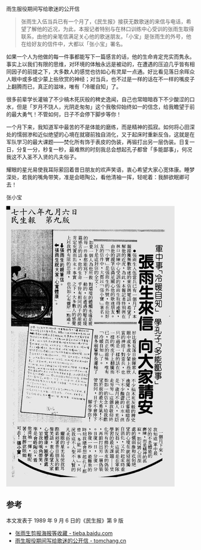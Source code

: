 雨生服役期间写给歌迷的公开信

> 张雨生入伍当兵已有一个月了，《民生报》接获无数歌迷的来信与电话，希望了解他的近况，为此，本报记者特别与在林口训练中心受训的张雨生取得联系，由他的亲笔信满足关心他的歌迷朋友。「小宝」是张雨生的外号，他在给好友的信件中，大都以「张小宝」署名。

如果一个人为他做的每一件事都能写下一篇感言的话，他的生命肯定充实而隽永。事实上以我们有限的思维，对环境的体触永远是被动的，在遭遇的压迫几乎皆有相同因子的前提之下，大多数人的感觉也彷如心有灵犀一点通。好比看见落日余晖众人眼中或多或少蒙上些欣赏的神经；对当兵，也不过是一样的话在不一样的嘴皮子上翻腾而已，真正的滋味，唯有「冷暖自知」了。

很多前辈学长灌输了不少槁木死灰般的稗史逸闻，自己也常暗暗吞下不少酸涩的口水，但是「岁月不饶人，光阴走匆匆」这个我敬仰始终如一的信念，给我瞻望于前的最大勇气！不管如何，日子不会停下脚步等你！

一个月下来，我知道军中最苦的不是体能的磨练，而是精神的孤寂。如何将心田深处的懦弱渗和近似绝望的心境在就寝前独自消化，又于起床时重新反刍，这就是在军队学习的最大课题——焚化所有饰于表皮的伪装，再锻打出另一层伪装。日复一日，分复一分，秒复一秒，最难熬的时刻我总会想起孔子都曾「多能鄙事」，何况我这不入圣不入贤的凡夫俗子。

耀眼的星光易使我耳际萦回着昔日朋友的欢声笑语，衷心希望大家心宽体康。睡梦深处，若我的嘴角带笑，准是会晤陶公，看他清袖一挥，轻呢着：我醉欲眠卿可去！

张小宝

![page-1](./letter-to-fans-during-military-service.jpg)

## 参考

本文发表于 1989 年 9 月 6 日的《民生报》第 9 版

-   [张雨生剪报海报等收藏 - tieba.baidu.com](https://tieba.baidu.com/p/2084189445#!/l/p1)
-   [雨生服役期间写给歌迷的公开信 - tomchang.cn](https://www.tomchang.cn/archive/letter/71.html)
